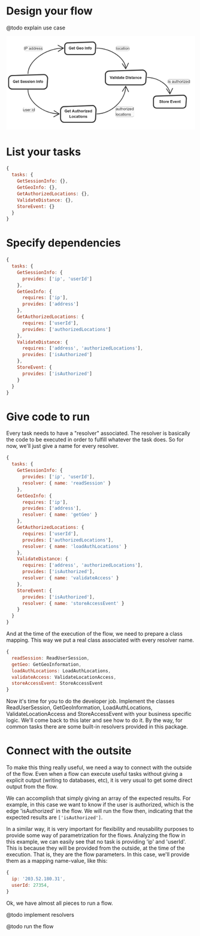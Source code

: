 # Design your flow

@todo explain use case

![Parallel Tasks](./tutorial.png)


# List your tasks

```JavaScript
{
  tasks: {
    GetSessionInfo: {},
    GetGeoInfo: {},
    GetAuthorizedLocations: {},
    ValidateDistance: {},
    StoreEvent: {}
  }
}
```

# Specify dependencies

```JavaScript
{
  tasks: {
    GetSessionInfo: {
      provides: ['ip', 'userId']
    },
    GetGeoInfo: {
      requires: ['ip'],
      provides: ['address']
    },
    GetAuthorizedLocations: {
      requires: ['userId'],
      provides: ['authorizedLocations']
    },
    ValidateDistance: {
      requires: ['address', 'authorizedLocations'],
      provides: ['isAuthorized']
    },
    StoreEvent: {
      provides: ['isAuthorized']
    }
  }
}
```

# Give code to run

Every task needs to have a "resolver" associated. The resolver is basically the code to be executed in order to fulfill whatever the task does.
So for now, we'll just give a name for every resolver.

```JavaScript
{
  tasks: {
    GetSessionInfo: {
      provides: ['ip', 'userId'],
      resolver: { name: 'readSession' }
    },
    GetGeoInfo: {
      requires: ['ip'],
      provides: ['address'],
      resolver: { name: 'getGeo' }
    },
    GetAuthorizedLocations: {
      requires: ['userId'],
      provides: ['authorizedLocations'],
      resolver: { name: 'loadAuthLocations' }
    },
    ValidateDistance: {
      requires: ['address', 'authorizedLocations'],
      provides: ['isAuthorized'],
      resolver: { name: 'validateAccess' }
    },
    StoreEvent: {
      provides: ['isAuthorized'],
      resolver: { name: 'storeAccessEvent' }
    }
  }
}
```

And at the time of the execution of the flow, we need to prepare a class mapping.
This way we put a real class associated with every resolver name.

```JavaScript
{
  readSession: ReadUserSession,
  getGeo: GetGeoInformation,
  loadAuthLocations: LoadAuthLocations,
  validateAccess: ValidateLocationAccess,
  storeAccessEvent: StoreAccessEvent
}
```

Now it's time for you to do the developer job.
Implement the classes ReadUserSession, GetGeoInformation, LoadAuthLocations, ValidateLocationAccess and StoreAccessEvent with your business specific logic.
We'll come back to this later and see how to do it.
By the way, for common tasks there are some built-in resolvers provided in this package.


# Connect with the outsite

To make this thing really useful, we need a way to connect with the outside of the flow.
Even when a flow can execute useful tasks without giving a explicit output (writing to databases, etc), it is very usual to get some direct output from the flow.

We can accomplish that simply giving an array of the expected results.
For example, in this case we want to know if the user is authorized, which is the edge 'isAuthorized' in the flow.
We will run the flow then, indicating that the expected results are `['isAuthorized']`.

In a similar way, it is very important for flexibility and reusability purposes to provide some way of parametrization for the flows.
Analyzing the flow in this example, we can easily see that no task is providing 'ip' and 'userId'. This is because they will be provided from the outside, at the time of the execution.
That is, they are the flow parameters.
In this case, we'll provide them as a mapping name-value, like this:

```JavaScript
{
  ip: '203.52.180.31',
  userId: 27354,
}
```

Ok, we have almost all pieces to run a flow.

@todo implement resolvers

@todo run the flow
